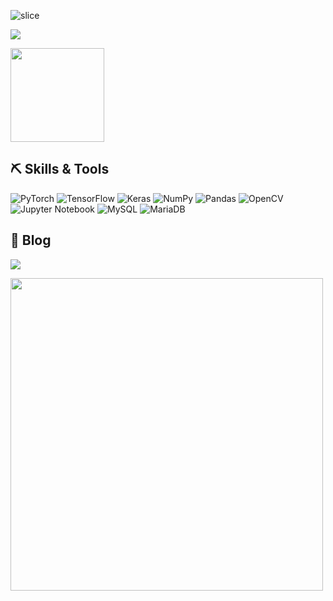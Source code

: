 ![slice](https://capsule-render.vercel.app/api?type=slice&color=58C196&height=100&text=KangRo's%20Github&fontSize=30&fontAlign=80&rotate=7&fontAlignY=25)

<div align='left'>
  <img src="https://hits.seeyoufarm.com/api/count/incr/badge.svg?url=https%3A%2F%2Fgithub.com%2Ftetrapod0&count_bg=%2358C196&title_bg=%23555555&icon=&icon_color=%23E7E7E7&title=hits&edge_flat=false" />
</div>

<p>
  <!--img src="https://github-readme-stats.vercel.app/api?username=tetrapod0&show_icons=true&theme=vue-dark" height=150-->
  <img src="https://github-readme-stats.vercel.app/api/top-langs/?username=tetrapod0&layout=compact&theme=vue-dark" height=150>
</p>

## ⛏️ Skills & Tools

<!--
![PyTorch](https://img.shields.io/badge/PyTorch-%23EE4C2C.svg?style=for-the-badge&logo=PyTorch&logoColor=white)
![TensorFlow](https://img.shields.io/badge/TensorFlow-%23FF6F00.svg?style=for-the-badge&logo=TensorFlow&logoColor=white)
![Keras](https://img.shields.io/badge/Keras-%23D00000.svg?style=for-the-badge&logo=Keras&logoColor=white)
![NumPy](https://img.shields.io/badge/numpy-%23013243.svg?style=for-the-badge&logo=numpy&logoColor=white)
![Pandas](https://img.shields.io/badge/pandas-%23150458.svg?style=for-the-badge&logo=pandas&logoColor=white)
![OpenCV](https://img.shields.io/badge/opencv-%23white.svg?style=for-the-badge&logo=opencv&logoColor=white)
![Jupyter Notebook](https://img.shields.io/badge/jupyter-%23FA0F00.svg?style=for-the-badge&logo=jupyter&logoColor=white)
![MySQL](https://img.shields.io/badge/mysql-4479A1.svg?style=for-the-badge&logo=mysql&logoColor=white)
![MariaDB](https://img.shields.io/badge/MariaDB-003545?style=for-the-badge&logo=mariadb&logoColor=white)
-->

![PyTorch](https://img.shields.io/badge/PyTorch-%23EE4C2C.svg?style=flat-square&logo=PyTorch&logoColor=white)
![TensorFlow](https://img.shields.io/badge/TensorFlow-%23FF6F00.svg?style=flat-square&logo=TensorFlow&logoColor=white)
![Keras](https://img.shields.io/badge/Keras-%23D00000.svg?style=flat-square&logo=Keras&logoColor=white)
![NumPy](https://img.shields.io/badge/numpy-%23013243.svg?style=flat-square&logo=numpy&logoColor=white)
![Pandas](https://img.shields.io/badge/pandas-%23150458.svg?style=flat-square&logo=pandas&logoColor=white)
![OpenCV](https://img.shields.io/badge/opencv-%23white.svg?style=flat-square&logo=opencv&logoColor=white)
![Jupyter Notebook](https://img.shields.io/badge/jupyter-%23FA0F00.svg?style=flat-square&logo=jupyter&logoColor=white)
![MySQL](https://img.shields.io/badge/mysql-4479A1.svg?style=flat-square&logo=mysql&logoColor=white)
![MariaDB](https://img.shields.io/badge/MariaDB-003545?style=flat-square&logo=mariadb&logoColor=white)


## 💬 Blog

[![](https://img.shields.io/badge/Velog-3DDC84?style=for-the-badge&logo=Blogger&logoColor=white)](https://velog.io/@tetrapod0)

<img src="https://velog-readme-stats.vercel.app/api/list?name=tetrapod0" width=500>


